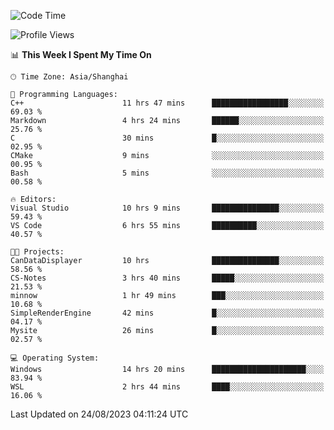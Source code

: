 <!--START_SECTION:waka-->
![Code Time](http://img.shields.io/badge/Code%20Time-1%2C187%20hrs%2051%20mins-blue)

![Profile Views](http://img.shields.io/badge/Profile%20Views-1-blue)

📊 **This Week I Spent My Time On** 

```text
🕑︎ Time Zone: Asia/Shanghai

💬 Programming Languages: 
C++                      11 hrs 47 mins      █████████████████░░░░░░░░   69.03 % 
Markdown                 4 hrs 24 mins       ██████░░░░░░░░░░░░░░░░░░░   25.76 % 
C                        30 mins             █░░░░░░░░░░░░░░░░░░░░░░░░   02.95 % 
CMake                    9 mins              ░░░░░░░░░░░░░░░░░░░░░░░░░   00.95 % 
Bash                     5 mins              ░░░░░░░░░░░░░░░░░░░░░░░░░   00.58 % 

🔥 Editors: 
Visual Studio            10 hrs 9 mins       ███████████████░░░░░░░░░░   59.43 % 
VS Code                  6 hrs 55 mins       ██████████░░░░░░░░░░░░░░░   40.57 % 

🐱‍💻 Projects: 
CanDataDisplayer         10 hrs              ███████████████░░░░░░░░░░   58.56 % 
CS-Notes                 3 hrs 40 mins       █████░░░░░░░░░░░░░░░░░░░░   21.53 % 
minnow                   1 hr 49 mins        ███░░░░░░░░░░░░░░░░░░░░░░   10.68 % 
SimpleRenderEngine       42 mins             █░░░░░░░░░░░░░░░░░░░░░░░░   04.17 % 
Mysite                   26 mins             █░░░░░░░░░░░░░░░░░░░░░░░░   02.57 % 

💻 Operating System: 
Windows                  14 hrs 20 mins      █████████████████████░░░░   83.94 % 
WSL                      2 hrs 44 mins       ████░░░░░░░░░░░░░░░░░░░░░   16.06 % 
```


 Last Updated on 24/08/2023 04:11:24 UTC
<!--END_SECTION:waka-->
